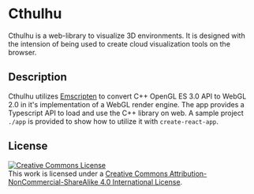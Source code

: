 # Cthulhu
Cthulhu is a web-library to visualize 3D environments. It is designed with the intension of being used to create cloud visualization tools on the browser.

## Description
Cthulhu utilizes [Emscripten](https://emscripten.org/) to convert C++ OpenGL ES 3.0 API to WebGL 2.0 in it's implementation of a WebGL render engine. The app provides a Typescript API to load and use the C++ library on web. A sample project `./app` is provided to show how to utilize it with `create-react-app`.

## License
<a rel="license" href="http://creativecommons.org/licenses/by-nc-sa/4.0/"><img alt="Creative Commons License" style="border-width:0" src="https://i.creativecommons.org/l/by-nc-sa/4.0/88x31.png" /></a><br />This work is licensed under a <a rel="license" href="http://creativecommons.org/licenses/by-nc-sa/4.0/">Creative Commons Attribution-NonCommercial-ShareAlike 4.0 International License</a>.
